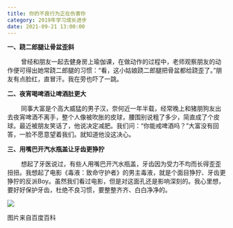 ```yaml
---
title: 你的不良行为正在伤害你
category: 2019年学习成长进步
date: 2021-09-21 13:00:00
---
```


**一、跷二郎腿让骨盆歪斜**

        曾经和朋友一起去健身房上瑜伽课，在做动作的过程中，老师观察朋友的动作便可得出她常跷二郎腿的习惯：“看，这小姑娘跷二郎腿把骨盆都给跷歪了。”朋友有点脸红，直冒汗。我在旁也吓了一跳。

**二、夜宵喝啤酒让啤酒肚更大**

        同事大富是个高大威猛的男子汉，奈何近一年半载，经常晚上和猪朋狗友出去夜宵啤酒不离手，整个人像被吹胀的皮球，腰围别说粗了多少，简直成了个皮球。最近被朋友笑话了，他说决定减肥。我们问：“你能戒啤酒吗？”大富没有回答，一脸不愿意望着我们。就知道他没这决心。

**三、用嘴巴开汽水瓶盖让牙齿更狰狞**

        想起了牙医说过，有些人用嘴巴开汽水瓶盖，牙齿因为受力不均而长得歪歪扭扭。我想起了电影《毒液：致命守护者》的男主毒液，就是个面目狰狞、牙齿更狰狞的反派Boy。虽然我们看过电影，但是对这面孔还是影响深刻的。我心里想，要好好保护牙齿，杜绝不良习惯，要整整齐齐、白白净净的。

  

![](http://upload-images.jianshu.io/upload_images/3910675-638f053543fb99dc.jpg?imageMogr2/auto-orient/strip%7CimageView2/2/w/1240)  

图片来自百度百科